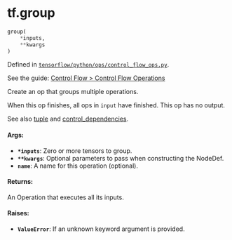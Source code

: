 <div itemscope itemtype="http://developers.google.com/ReferenceObject">
<meta itemprop="name" content="tf.group" />
</div>

# tf.group

``` python
group(
    *inputs,
    **kwargs
)
```



Defined in [`tensorflow/python/ops/control_flow_ops.py`](https://www.tensorflow.org/code/tensorflow/python/ops/control_flow_ops.py).

See the guide: [Control Flow > Control Flow Operations](../../../api_guides/python/control_flow_ops.md#Control_Flow_Operations)

Create an op that groups multiple operations.

When this op finishes, all ops in `input` have finished. This op has no
output.

See also [tuple](../tf/tuple.md) and
[control_dependencies](../tf/control_dependencies.md).

#### Args:

* <b>`*inputs`</b>: Zero or more tensors to group.
* <b>`**kwargs`</b>: Optional parameters to pass when constructing the NodeDef.
* <b>`name`</b>: A name for this operation (optional).


#### Returns:

An Operation that executes all its inputs.


#### Raises:

* <b>`ValueError`</b>: If an unknown keyword argument is provided.